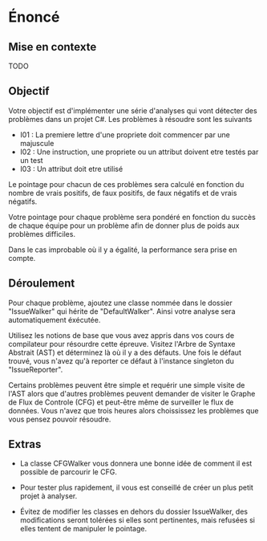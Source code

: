 # Énoncé

## Mise en contexte

TODO

## Objectif

Votre objectif est d'implémenter une série d'analyses qui vont détecter des problèmes dans un projet C#. Les problèmes à résoudre sont les suivants

* I01 : La premiere lettre d'une propriete doit commencer par une majuscule
* I02 : Une instruction, une propriete ou un attribut doivent etre testés par un test
* I03 : Un attribut doit etre utilisé

Le pointage pour chacun de ces problèmes sera calculé en fonction du nombre de vrais positifs, de faux positifs, de faux négatifs et de vrais négatifs.

Votre pointage pour chaque problème sera pondéré en fonction du succès de chaque équipe pour un problème afin de donner plus de poids aux problèmes difficiles.

Dans le cas improbable où il y a égalité, la performance sera prise en compte.

## Déroulement

Pour chaque problème, ajoutez une classe nommée dans le dossier "IssueWalker" qui hérite de "DefaultWalker". Ainsi votre analyse sera automatiquement éxécutée.

Utilisez les notions de base que vous avez appris dans vos cours de compilateur pour résourdre cette épreuve. Visitez l'Arbre de Syntaxe Abstrait (AST) et déterminez là où il y a des défauts. Une fois le défaut trouvé, vous n'avez qu'à reporter ce défaut à l'instance singleton du "IssueReporter".

Certains problèmes peuvent être simple et requérir une simple visite de l'AST alors que d'autres problèmes peuvent demander de visiter le Graphe de Flux de Controle (CFG) et peut-être même de surveiller le flux de données. Vous n'avez que trois heures alors choississez les problèmes que vous pensez pouvoir résoudre.

## Extras

* La classe CFGWalker vous donnera une bonne idée de comment il est possible de parcourir le CFG.

* Pour tester plus rapidement, il vous est conseillé de créer un plus petit projet à analyser.

* Évitez de modifier les classes en dehors du dossier IssueWalker, des modifications seront tolérées si elles sont pertinentes, mais refusées si elles tentent de manipuler le pointage.
